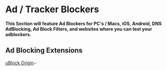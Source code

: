 # Ad / Tracker Blockers

**This Section will feature Ad Blockers for PC's / Macs, iOS, Android, DNS AdBlocking, Ad Block Filters, and websites where you can test your adblockers.**

## Ad Blocking Extensions

[uBlock Origin](https://github.com/gorhill/uBlock#installation)🗸
